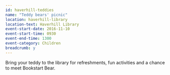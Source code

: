 ```yaml
---
id: haverhill-teddies
name: "Teddy bears' picnic"
location: haverhill-library
location-text: Haverhill Library
event-start-date: 2016-11-10
event-start-time: 0930
event-end-time: 1300
event-category: Children
breadcrumb: y
---
```

Bring your teddy to the library for refreshments, fun activities and a chance to meet Bookstart Bear.
